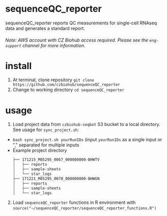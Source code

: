 # sequenceQC_reporter
sequenceQC_reporter reports QC measurements for single-cell RNAseq data and generates a standard report.

###### Note: AWS account with CZ Biohub access required. Please see the `eng-support` channel for more information.
# install
1. At terminal, clone repository `git clone https://github.com/czbiohub/sequenceQC_reporter`
2. Change to working directory `cd sequenceQC_reporter`

# usage
1. Load project data from `czbiohub-seqbot` S3 bucket to a local directory. See usage for `sync_project.sh`:
  * `bash sync_project.sh yourRunIDs` (input `yourRunIDs` as a single input or "," separated for multiple inputs
  * Example project directory
       ```bash
       ├── 171215_M05295_0067_000000000-BHWTV
       │   ├── reports
       │   ├── sample-sheets
       │   └── star_logs
       ├── 171221_M05295_0070_000000000-BHWGN
       │   ├── reports
       │   ├── sample-sheets
       │   └── star_logs
       ```
2. Load `sequenceQC_reporter` functions in R environment with `source("~/sequenceQC_reporter/sequenceQC_reporter_functions.R")`
